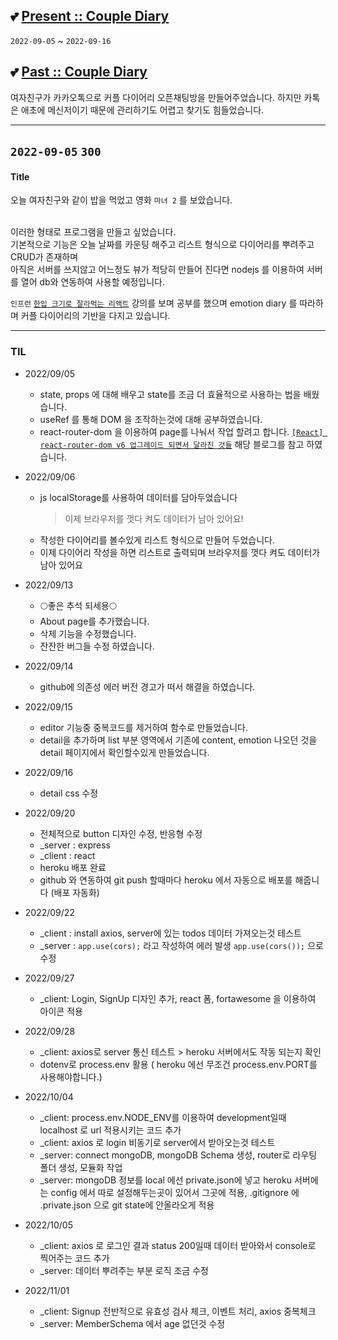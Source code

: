 ## 💕 [Present :: Couple Diary](https://couple-diary-app.herokuapp.com/)
 `2022-09-05` ~ `2022-09-16`

## 💕 [Past :: Couple Diary](https://gangon0215.github.io/base-couple-emotion-diary/)

여자친구가 카카오톡으로 커플 다이어리 오픈채팅방을 만들어주었습니다.
하지만 카톡은 애초에 메신저이기 때문에 관리하기도 어렵고 찾기도 힘들었습니다.

---

## `2022-09-05` `300`

#### Title

오늘 여자친구와 같이 밥을 먹었고 영화 `마녀 2` 를 보았습니다.
<br/><br/>

이러한 형태로 프로그램을 만들고 싶었습니다. <br>
기본적으로 기능은 오늘 날짜를 카운팅 해주고 리스트 형식으로 다이어리를 뿌려주고 CRUD가 존재하며 <br>
아직은 서버를 쓰지않고 어느정도 뷰가 적당히 만들어 진다면 nodejs 를 이용하여 서버를 열어 db와 연동하여 사용할 예정입니다.

`인프런` [`한입 크기로 잘라먹는 리액트`](https://inf.run/LTMn) 강의를 보며 공부를 했으며
emotion diary 를 따라하며 커플 다이어리의 기반을 다지고 있습니다.

---

### TIL

- 2022/09/05

  - state, props 에 대해 배우고 state를 조금 더 효율적으로 사용하는 법을 배웠습니다.
  - useRef 를 통해 DOM 을 조작하는것에 대해 공부하였습니다.
  - react-router-dom 을 이용하여 page를 나눠서 작업 할려고 합니다. [`[React] react-router-dom v6 업그레이드 되면서 달라진 것들`](https://velog.io/@soryeongk/ReactRouterDomV6) 해당 블로그를 참고 하였습니다.

- 2022/09/06

  - js localStorage를 사용하여 데이터를 담아두었습니다
    > 이제 브라우저를 껏다 켜도 데이터가 남아 있어요!
  - 작성한 다이어리를 볼수있게 리스트 형식으로 만들어 두었습니다.
  - 이제 다이어리 작성을 하면 리스트로 출력되며 브라우저를 껏다 켜도 데이터가 남아 있어요

- 2022/09/13

  - 🌕좋은 추석 되세용🌕
  - About page를 추가했습니다.
  - 삭제 기능을 수정했습니다.
  - 잔잔한 버그들 수정 하였습니다.

- 2022/09/14

  - github에 의존성 에러 버전 경고가 떠서 해결을 하였습니다.

- 2022/09/15

  - editor 기능중 중복코드를 제거하여 함수로 만들었습니다.
  - detail을 추가하며 list 부분 영역에서 기존에 content, emotion 나오던 것을 detail 페이지에서 확인할수있게 만들었습니다.

- 2022/09/16

  - detail css 수정

- 2022/09/20
  - 전체적으로 button 디자인 수정, 반응형 수정
  - _server : express
  - _client : react
  - heroku 배포 완료
  - github 와 연동하여 git push 할때마다 heroku 에서 자동으로 배포를 해줍니다 (배포 자동화)
  
- 2022/09/22
  - _client : install axios, server에 있는 todos 데이터 가져오는것 테스트
  - _server : `app.use(cors);` 라고 작성하여 에러 발생 `app.use(cors());` 으로 수정

- 2022/09/27
  - _client: Login, SignUp 디자인 추가, react 폼, fortawesome 을 이용하여 아이콘 적용

- 2022/09/28
  - _client: axios로 server 통신 테스트 > heroku 서버에서도 작동 되는지 확인 
  - dotenv로 process.env 활용 ( heroku 에선 무조건 process.env.PORT를 사용해야합니다.)

- 2022/10/04
  - _client: process.env.NODE_ENV를 이용하여 development일때 localhost 로 url 적용시키는 코드 추가
  - _client: axios 로 login 비동기로 server에서 받아오는것 테스트
  - _server: connect mongoDB, mongoDB Schema 생성, router로 라우팅 폴더 생성, 모듈화 작업
  - _server: mongoDB 정보를 local 에선 private.json에 넣고 heroku 서버에는 config 에서 따로 설정해두는곳이 있어서 그곳에 적용, .gitignore 에 .private.json 으로 git state에 안올라오게 적용 

- 2022/10/05
  - _client: axios 로 로그인 결과 status 200일때 데이터 받아와서 console로 찍어주는 코드 추가
  - _server: 데이터 뿌려주는 부분 로직 조금 수정
  
- 2022/11/01
  - _client: Signup 전반적으로 유효성 검사 체크, 이벤트 처리, axios 중복체크
  - _server: MemberSchema 에서 age 없던것 수정

